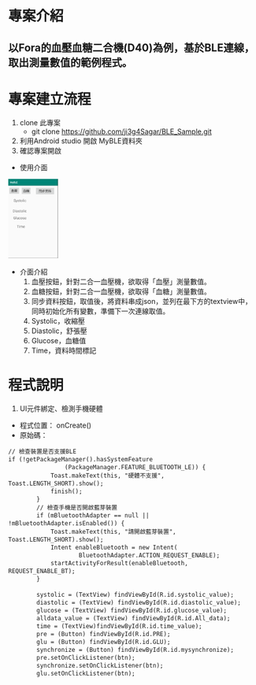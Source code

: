 # 專案介紹
## 以Fora的血壓血糖二合機(D40)為例，基於BLE連線，取出測量數值的範例程式。

# 專案建立流程
1. clone 此專案
	* git clone https://github.com/ji3g4Sagar/BLE_Sample.git
2. 利用Android studio 開啟 MyBLE資料夾
3. 確認專案開啟
  * 使用介面
  <img src="https://github.com/ji3g4Sagar/BLE_Sample/blob/master/UI.png" width="20%" height="20%">

  * 介面介紹
  	1. 血壓按鈕，針對二合一血壓機，欲取得「血壓」測量數值。
  	2. 血糖按鈕，針對二合一血壓機，欲取得「血糖」測量數值。
  	3. 同步資料按鈕，取值後，將資料串成json，並列在最下方的textview中，同時初始化所有變數，準備下一次連線取值。
  	4. Systolic，收縮壓
  	5. Diastolic，舒張壓
  	6. Glucose，血糖值
  	7. Time，資料時間標記

# 程式說明
1. UI元件綁定、檢測手機硬體
* 程式位置： onCreate()
* 原始碼：
```
// 檢查裝置是否支援BLE
if (!getPackageManager().hasSystemFeature
                (PackageManager.FEATURE_BLUETOOTH_LE)) {
            Toast.makeText(this, "硬體不支援", Toast.LENGTH_SHORT).show();
            finish();
        }
        // 檢查手機是否開啟藍芽裝置
        if (mBluetoothAdapter == null || !mBluetoothAdapter.isEnabled()) {
            Toast.makeText(this, "請開啟藍芽裝置", Toast.LENGTH_SHORT).show();
            Intent enableBluetooth = new Intent(
                    BluetoothAdapter.ACTION_REQUEST_ENABLE);
            startActivityForResult(enableBluetooth, REQUEST_ENABLE_BT);
        }

        systolic = (TextView) findViewById(R.id.systolic_value);
        diastolic = (TextView) findViewById(R.id.diastolic_value);
        glucose = (TextView) findViewById(R.id.glucose_value);
        alldata_value = (TextView) findViewById(R.id.All_data);
        time = (TextView)findViewById(R.id.time_value);
        pre = (Button) findViewById(R.id.PRE);
        glu = (Button) findViewById(R.id.GLU);
        synchronize = (Button) findViewById(R.id.mysynchronize);
        pre.setOnClickListener(btn);
        synchronize.setOnClickListener(btn);
        glu.setOnClickListener(btn);
```


